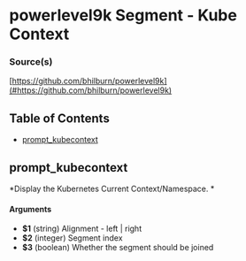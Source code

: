 # powerlevel9k Segment - Kube Context


### Source(s)

[https://github.com/bhilburn/powerlevel9k](#https://github.com/bhilburn/powerlevel9k)


## Table of Contents

- [prompt_kubecontext](#prompt_kubecontext)

## prompt_kubecontext
*Display the Kubernetes Current Context/Namespace. *

#### Arguments

- **$1** (string) Alignment - left | right
- **$2** (integer) Segment index
- **$3** (boolean) Whether the segment should be joined


